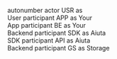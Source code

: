 autonumber
actor USR as ⠀<br>User
participant APP as Your<br>App
participant BE as Your<br>Backend
participant SDK as Aiuta<br>SDK
participant API as Aiuta<br>Backend
participant GS as Storage